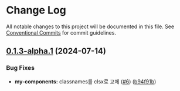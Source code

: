 # Change Log

All notable changes to this project will be documented in this file.
See [Conventional Commits](https://conventionalcommits.org) for commit guidelines.

## [0.1.3-alpha.1](https://github.com/noahnoahchoi/gds-onboarding/compare/v0.1.1...v0.1.3-alpha.1) (2024-07-14)

### Bug Fixes

-   **my-components:** classnames를 clsx로 교체 ([#6](https://github.com/noahnoahchoi/gds-onboarding/issues/6)) ([b94f91b](https://github.com/noahnoahchoi/gds-onboarding/commit/b94f91b26b7bd633589dbb1053e3d3f3c979f03b))

